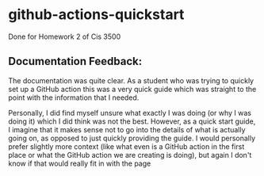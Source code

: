 # github-actions-quickstart
Done for Homework 2 of Cis 3500

## Documentation Feedback:

The documentation was quite clear. As a student who was trying to quickly set up a GitHub action this was a very quick guide which was straight to the point with the information that I needed. 

Personally, I did find myself unsure what exactly I was doing (or why I was doing it) which I did think was not the best. However, as a quick start guide, I imagine that it makes sense not to go into the details of what is actually going on, as opposed to just quickly providing the guide. I would personally prefer slightly more context (like what even is a GitHub action in the first place or what the GitHub action we are creating is doing), but again I don't know if that would really fit in with the page